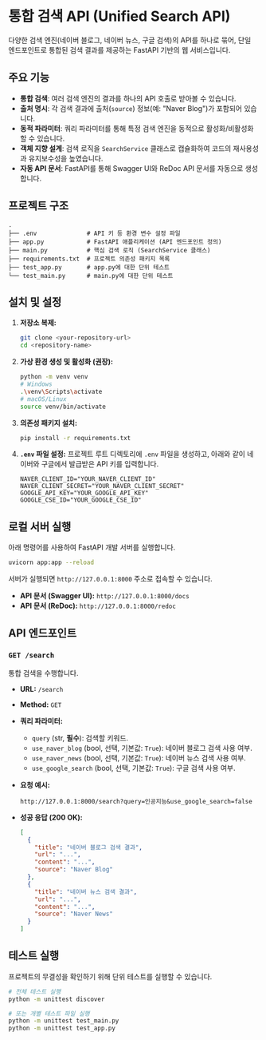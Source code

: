 # 통합 검색 API (Unified Search API)

다양한 검색 엔진(네이버 블로그, 네이버 뉴스, 구글 검색)의 API를 하나로 묶어, 단일 엔드포인트로 통합된 검색 결과를 제공하는 FastAPI 기반의 웹 서비스입니다.

## 주요 기능

- **통합 검색**: 여러 검색 엔진의 결과를 하나의 API 호출로 받아볼 수 있습니다.
- **출처 명시**: 각 검색 결과에 출처(`source`) 정보(예: "Naver Blog")가 포함되어 있습니다.
- **동적 파라미터**: 쿼리 파라미터를 통해 특정 검색 엔진을 동적으로 활성화/비활성화할 수 있습니다.
- **객체 지향 설계**: 검색 로직을 `SearchService` 클래스로 캡슐화하여 코드의 재사용성과 유지보수성을 높였습니다.
- **자동 API 문서**: FastAPI를 통해 Swagger UI와 ReDoc API 문서를 자동으로 생성합니다.

## 프로젝트 구조

```
.
├── .env              # API 키 등 환경 변수 설정 파일
├── app.py            # FastAPI 애플리케이션 (API 엔드포인트 정의)
├── main.py           # 핵심 검색 로직 (SearchService 클래스)
├── requirements.txt  # 프로젝트 의존성 패키지 목록
├── test_app.py       # app.py에 대한 단위 테스트
└── test_main.py      # main.py에 대한 단위 테스트
```

## 설치 및 설정

1.  **저장소 복제:**
    ```bash
    git clone <your-repository-url>
    cd <repository-name>
    ```

2.  **가상 환경 생성 및 활성화 (권장):**
    ```bash
    python -m venv venv
    # Windows
    .\venv\Scripts\activate
    # macOS/Linux
    source venv/bin/activate
    ```

3.  **의존성 패키지 설치:**
    ```bash
    pip install -r requirements.txt
    ```

4.  **`.env` 파일 설정:**
    프로젝트 루트 디렉토리에 `.env` 파일을 생성하고, 아래와 같이 네이버와 구글에서 발급받은 API 키를 입력합니다.

    ```env
    NAVER_CLIENT_ID="YOUR_NAVER_CLIENT_ID"
    NAVER_CLIENT_SECRET="YOUR_NAVER_CLIENT_SECRET"
    GOOGLE_API_KEY="YOUR_GOOGLE_API_KEY"
    GOOGLE_CSE_ID="YOUR_GOOGLE_CSE_ID"
    ```

## 로컬 서버 실행

아래 명령어를 사용하여 FastAPI 개발 서버를 실행합니다.

```bash
uvicorn app:app --reload
```

서버가 실행되면 `http://127.0.0.1:8000` 주소로 접속할 수 있습니다.

-   **API 문서 (Swagger UI):** `http://127.0.0.1:8000/docs`
-   **API 문서 (ReDoc):** `http://127.0.0.1:8000/redoc`

## API 엔드포인트

### `GET /search`

통합 검색을 수행합니다.

-   **URL:** `/search`
-   **Method:** `GET`
-   **쿼리 파라미터:**
    -   `query` (str, **필수**): 검색할 키워드.
    -   `use_naver_blog` (bool, 선택, 기본값: `True`): 네이버 블로그 검색 사용 여부.
    -   `use_naver_news` (bool, 선택, 기본값: `True`): 네이버 뉴스 검색 사용 여부.
    -   `use_google_search` (bool, 선택, 기본값: `True`): 구글 검색 사용 여부.

-   **요청 예시:**
    ```
    http://127.0.0.1:8000/search?query=인공지능&use_google_search=false
    ```

-   **성공 응답 (200 OK):**
    ```json
    [
      {
        "title": "네이버 블로그 검색 결과",
        "url": "...",
        "content": "...",
        "source": "Naver Blog"
      },
      {
        "title": "네이버 뉴스 검색 결과",
        "url": "...",
        "content": "...",
        "source": "Naver News"
      }
    ]
    ```

## 테스트 실행

프로젝트의 무결성을 확인하기 위해 단위 테스트를 실행할 수 있습니다.

```bash
# 전체 테스트 실행
python -m unittest discover

# 또는 개별 테스트 파일 실행
python -m unittest test_main.py
python -m unittest test_app.py
```
